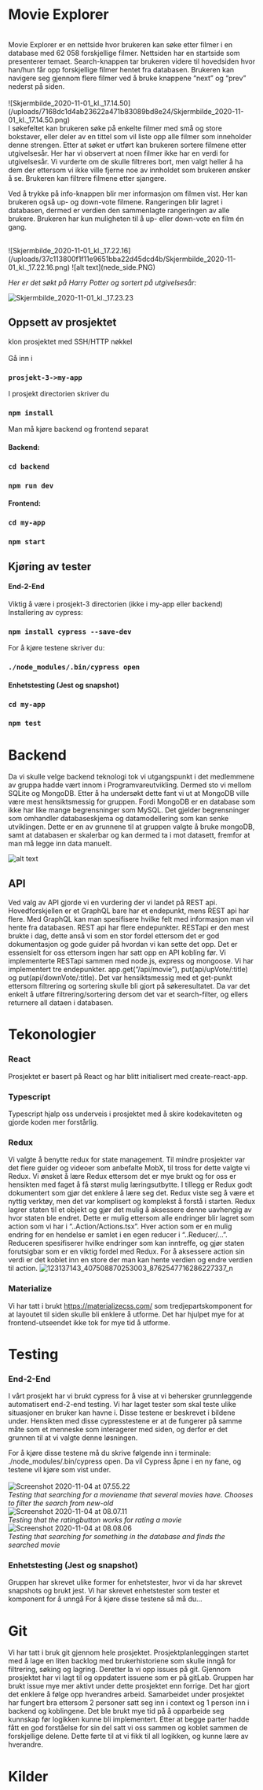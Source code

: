 # Movie Explorer 


<br/>
Movie Explorer er en nettside hvor brukeren kan søke etter 
filmer i en database med 62 058 forskjellige filmer. 
Nettsiden har en startside som presenterer temaet. 
Search-knappen tar brukeren videre til hovedsiden hvor 
han/hun får opp forskjellige filmer hentet fra databasen. 
Brukeren kan navigere seg gjennom flere filmer ved å bruke knappene “next” og 
“prev” nederst på siden. 

<br />


<br/>
![Skjermbilde_2020-11-01_kl._17.14.50](/uploads/7168dc1d4ab23622a471b83089bd8e24/Skjermbilde_2020-11-01_kl._17.14.50.png)
</br>
I søkefeltet kan brukeren søke på enkelte filmer med små og store bokstaver, 
eller deler av en tittel som vil liste opp alle filmer som inneholder denne 
strengen. Etter at søket er utført kan brukeren sortere filmene etter utgivelsesår. 
Her har vi observert at noen filmer ikke har en verdi for utgivelsesår. 
Vi vurderte om de skulle filtreres bort, men valgt heller å ha dem der 
ettersom vi ikke ville fjerne noe av innholdet som brukeren ønsker å se. 
Brukeren kan filtrere filmene etter sjangere.

<lu />

 Ved å trykke på info-knappen blir mer informasjon om filmen vist.
 Her kan brukeren også up- og down-vote filmene. Rangeringen 
 blir lagret i databasen, dermed er verdien den sammenlagte 
 rangeringen av alle brukere. Brukeren har kun muligheten til å up- 
 eller down-vote en film én gang.

</br>
![Skjermbilde_2020-11-01_kl._17.22.16](/uploads/37c113800f1f11e9651bba22d45dcd4b/Skjermbilde_2020-11-01_kl._17.22.16.png)
![alt text](nede_side.PNG)

*Her er det søkt på Harry Potter og sortert på utgivelsesår:*

![Skjermbilde_2020-11-01_kl._17.23.23](/uploads/2e6230fa27d77bbe3bd04760f12d1d35/Skjermbilde_2020-11-01_kl._17.23.23.png)

## Oppsett av prosjektet<br/>
klon prosjektet med SSH/HTTP nøkkel <br/>
<br/>
Gå inn i 
### `prosjekt-3->my-app`

I prosjekt directorien skriver du
### `npm install`
Man må kjøre backend og frontend separat <br/>
#### Backend: 
### `cd backend`
### `npm run dev`
#### Frontend:
### `cd my-app`
### `npm start`

## Kjøring av tester<br/>
#### End-2-End
Viktig å være i prosjekt-3 directorien (ikke i my-app eller backend)<br/>
Installering av cypress:
### `npm install cypress --save-dev`
For å kjøre testene skriver du:
### `./node_modules/.bin/cypress open`


#### Enhetstesting (Jest og snapshot)<br/>
### `cd my-app`
### `npm test`


# Backend
Da vi skulle velge backend teknologi tok vi utgangspunkt i det medlemmene av gruppa hadde vært innom i Programvareutvikling. Dermed sto vi mellom SQLite og MongoDB. 
Etter å ha undersøkt dette fant vi ut at MongoDB ville være mest hensiktsmessig for gruppen. Fordi  MongoDB er en database som ikke har like mange begrensninger som MySQL. Det gjelder begrensninger som omhandler databaseskjema og datamodellering som kan senke utviklingen. Dette er en av grunnene til at gruppen valgte å bruke mongoDB, samt at databasen er skalerbar og kan dermed ta i mot datasett, fremfor at man må legge inn data manuelt.<br/>

![alt text](backend.PNG)

## API<br/>
Ved valg av API gjorde vi en vurdering der vi landet på REST api. Hovedforskjellen er et GraphQL bare har et endepunkt, mens REST api har flere. Med GraphQL kan man spesifisere hvilke felt med informasjon man vil hente fra databasen. REST api har flere endepunkter. RESTapi er den mest brukte i dag, dette anså vi som en stor fordel ettersom det er god dokumentasjon og gode guider på hvordan vi kan sette det opp. Det er essensielt for oss ettersom ingen har satt opp en API kobling før. Vi implementerte RESTapi sammen med node.js, express og mongoose. 
Vi har implementert tre endepunkter. app.get(“/api/movie”), put(api/upVote/:title) og put(api/downVote/:title). Det var hensiktsmessig med et get-punkt ettersom filtrering og sortering skulle bli gjort på søkeresultatet. Da var det enkelt å utføre filtrering/sortering dersom det var et search-filter, og ellers returnere all dataen i databasen.<br/>

# Tekonologier <br/>

### React
Prosjektet er basert på React og har blitt initialisert med create-react-app.

### Typescript 
 Typescript hjalp oss underveis i prosjektet med å skire kodekaviteten og gjorde koden mer forstårlig. 


### Redux <br/>
Vi valgte å benytte redux for state management. Til mindre prosjekter var det flere guider og videoer som anbefalte MobX, til tross for dette valgte vi Redux. Vi ønsket å lære Redux ettersom det er mye brukt og for oss er hensikten med faget å få størst mulig læringsutbytte. I tillegg er Redux godt dokumentert som gjør det enklere å lære seg det. Redux viste seg å være et nyttig verktøy, men det var komplisert og komplekst å forstå i starten.
Redux lagrer staten til et objekt og gjør det mulig å aksessere denne uavhengig av hvor staten ble endret. Dette er mulig ettersom alle endringer blir lagret som action som vi har i “..Action/Actions.tsx”. Hver action som er en mulig endring for en hendelse er samlet i en egen reducer i “..Reducer/…”. Reduceren spesifiserer hvilke endringer som kan inntreffe, og gjør staten forutsigbar som er en viktig fordel med Redux. For å aksessere action sin verdi er det koblet inn en store der man kan hente verdien og endre verdien til action.
![123137143_407508870253003_8762547716286227337_n](/uploads/e93e97a2ece7c4ce0db47e5bc49394b0/123137143_407508870253003_8762547716286227337_n.jpg)
### Materialize <br/>
Vi har tatt i brukt https://materializecss.com/ som tredjepartskomponent for at layoutet til siden skulle bli enklere å utforme. Det har hjulpet mye for at frontend-utseendet ikke tok for mye tid å utforme.



# Testing <br/>
### End-2-End
I vårt prosjekt har vi brukt cypress for å vise at vi behersker grunnleggende automatisert end-2-end testing. Vi har laget tester som skal teste ulike situasjoner en bruker kan havne i. Disse testene er beskrevet i bildene under. 
Hensikten med disse cypresstestene er at de fungerer på samme måte som et menneske som interagerer med siden, og derfor er det grunnen til at vi valgte denne løsningen. 

For å kjøre disse testene må du skrive følgende inn i terminale: ./node_modules/.bin/cypress open. Da vil Cypress åpne i en ny fane, 
og testene vil kjøre som vist under.<br/>
<br/>
![Screenshot 2020-11-04 at 07.55.22](Screenshot_2020-11-04_at_07.55.22.png)
<br/>
*Testing that searching for a moviename that several movies have. Chooses to filter the search from new-old*
<br/>
![Screenshot 2020-11-04 at 08.07.11](Screenshot_2020-11-04_at_08.07.11.png)
<br/>
*Testing that the ratingbutton works for rating a movie*
<br/>
![Screenshot 2020-11-04 at 08.08.06](Screenshot_2020-11-04_at_08.08.06.png)
<br/>
*Testing that searching for something in the database and finds the searched movie*
<br/>

### Enhetstesting (Jest og snapshot)<br/>
Gruppen har skrevet ulike former for enhetstester, hvor vi da har skrevet snapshots og brukt jest. Vi har skrevet enhetstester som tester et komponent for å unngå 
For å kjøre disse testene så må du...<br/>


# Git<br/>
Vi har tatt i bruk git gjennom hele prosjektet. Prosjektplanleggingen startet med å lage en liten backlog med brukerhistoriene som skulle inngå for filtrering, søking og lagring. Deretter la vi opp issues på git. Gjennom prosjektet har vi lagt til og oppdatert issuene som er på gitLab. Gruppen har brukt issue mye mer aktivt under dette prosjektet enn forrige. Det har gjort det enklere å følge opp hverandres arbeid.
Samarbeidet under prosjektet har fungert bra ettersom 2 personer satt seg inn i context og 1 person inn i backend og koblingene. Det ble brukt mye tid på å opparbeide seg kunnskap før logikken kunne bli implementert. Etter at begge parter hadde fått en god forståelse for sin del satt vi oss sammen og koblet sammen de forskjellige delene. Dette førte til at vi fikk til all logikken, og kunne lære av hverandre.


# Kilder



